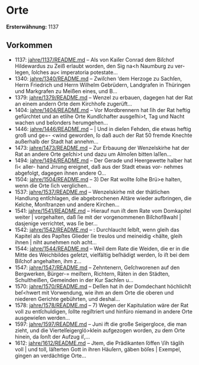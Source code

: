 # Orte

**Ersterwähnung:** 1137

## Vorkommen
- 1137: [jahre/1137/README.md](../jahre/1137/README.md) – Als von Kaiſer Conrad dem Biſchof Hildewardus zu
Zeiß erlaubt worden, den Sig na<h Naumburg zu ver-
legen, ſolches au< imperatoria potestate...
- 1340: [jahre/1340/README.md](../jahre/1340/README.md) – Zwiſchen ‘dem Herzoge zu Sachſen, Herrn Friedrich
und Herrn Wilhelm Gebrüdern, Landgrafen in Thüringen
und Markgrafen zu Meißen eines, und B...
- 1379: [jahre/1379/README.md](../jahre/1379/README.md) – Wenzel zu erbauen,
dagegen hat der Rat an einem andern Orte dem Kirchhofe
zugerüft...
- 1404: [jahre/1404/README.md](../jahre/1404/README.md) – Vor Mordbrennern hat ſih der Rat heftig gefürchtet
und an etlihe Orte Kundſchafter ausgeſhi>t, Tag und
Nacht wachen und beſonders herumgehen...
- 1446: [jahre/1446/README.md](../jahre/1446/README.md) – |
Und in dieſen Fehden, die etwas heftig groß und ge=-
\<wind geworden, ſo daß auch der Rat 50 fremde Knechte
außerhalb der Stadt hat annehm...
- 1473: [jahre/1473/README.md](../jahre/1473/README.md) – Zur Erbauung der Wenzelskirhe hat der Rat an
andere Orte geſchi>t und dazu um Almoſen bitten laſſen...
- 1494: [jahre/1494/README.md](../jahre/1494/README.md) – Der Gerade und Heergewette halber hat ſi< aller-
hand Jrrung ereignet, daß aus der Stadt etwas vor-
nehmes abgefolgt, dagegen ihnen andere O...
- 1504: [jahre/1504/README.md](../jahre/1504/README.md) – 3) Der Rat wollte ſolhe Brü>e halten, wenn die
Orte ſich verglichen...
- 1537: [jahre/1537/README.md](../jahre/1537/README.md) – Wenzelskirhe mit der thätlichen
Handlung entſchlagen, die abgebrochenen Altäre wieder
aufbringen, die Kelche, Monſtranzen und andere Kirchen...
- 1541: [jahre/1541/README.md](../jahre/1541/README.md) – Hierauf nun iſt dem Rate vom Domkapitel weiter |
vorgehalten, daß ſie mit der vorgenommenen Biſchof8wahl |
dasjenige verrichtet, was ſie ber...
- 1542: [jahre/1542/README.md](../jahre/1542/README.md) – :
Durchlaucht ſelbſt, wenn gleih das Kapitel als des Papſtes
Glieder ſie treulos und meineidig \<hälte, gleih ihnen |
niht aunehmen noh acht...
- 1544: [jahre/1544/README.md](../jahre/1544/README.md) – Weil dem Rate die Weiden, die er in die Mitte des
Weichbildes geſetzt, vielfältig beſhädigt werden, ſo iſt bei
dem Biſchof angehalten, ihm z...
- 1547: [jahre/1547/README.md](../jahre/1547/README.md) – Zehntenern, Geſchworenen auf den Bergwerken, Bürger-=
meiſtern, Richtern, Räten in den Städten, Schultheißen,
Gemeinden in der Kur Sachſen u...
- 1570: [jahre/1570/README.md](../jahre/1570/README.md) – Deſſen hat ih der
Domdechant höchlichſt beſ<hwert mit Vorwendung, wie ihm
an dem Orte die oberen und niederen Gerichte gebührten,
und deshal...
- 1578: [jahre/1578/README.md](../jahre/1578/README.md) – 7) Wegen der Kapitulation wäre der Rat voll zu
entſchuldigen, ſollte regiſtriert und hinfüro niemand in
andere Orte ausgewieſen werden...
- 1597: [jahre/1597/README.md](../jahre/1597/README.md) – Juni ift die große Seigergloce, die man zieht,
und die Viertelſeigerglö>klein aufgezogen worden, zu dem
Orte hinein, da ſonſt der Aufzug iſ,...
- 1612: [jahre/1612/README.md](../jahre/1612/README.md) – Jtem, die Prädikanten ſöffen \ſih täglih voll |
und toll, läſterten Gott in ihren Häuſern, gäben böſes |
Exempel, gingen an verdächtige Orte...
